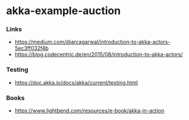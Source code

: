 # akka-example-auction

### Links 
* https://medium.com/@arcagarwal/introduction-to-akka-actors-5ec3ff032f4b
* https://blog.codecentric.de/en/2015/08/introduction-to-akka-actors/

### Testing
* https://doc.akka.io/docs/akka/current/testing.html

### Books 
* https://www.lightbend.com/resources/e-book/akka-in-action

